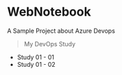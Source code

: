 # WebNotebook
A Sample Project about Azure Devops


> My DevOps Study

- Study 01 - 01
- Study 01 - 02

